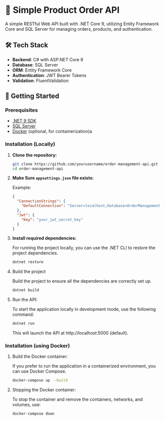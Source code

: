 # 🧾 Simple Product Order API

A simple RESTful Web API built with .NET Core 9, utilizing Entity Framework Core and SQL Server for managing orders, products, and authentication.

## 🛠️ Tech Stack

- **Backend**: C# with ASP.NET Core 9
- **Database**: SQL Server
- **ORM**: Entity Framework Core
- **Authentication**: JWT Bearer Tokens
- **Validation**: FluentValidation

## 🚀 Getting Started

### Prerequisites

- [.NET 9 SDK](https://dotnet.microsoft.com/en-us/download/dotnet/9.0)
- [SQL Server](https://www.microsoft.com/en-us/sql-server/sql-server-downloads)
- [Docker](https://www.docker.com/) (optional, for containerization)a

### Installation (Locally)

1. **Clone the repository:**

   ```bash
   git clone https://github.com/yourusername/order-management-api.git
   cd order-management-api
   ```

2. **Make Sure `appsettings.json` file exists:**

   Example:
   ```json
   {
     "ConnectionStrings": {
       "DefaultConnection": "Server=localhost;Database=OrderManagementDb;User Id=sa;Password=yourStrongPassword;"
     },
     "Jwt": {
       "Key": "your_jwt_secret_key"
     }
   }
   ```

3. **Install required dependencies:**

   For running the project locally, you can use the .NET CLI to restore the project dependencies.
    
   ```bash
   dotnet restore
   ```

4. Build the project

   Build the project to ensure all the dependencies are correctly set up.

   ```bash
   dotnet build
   ```

5. Run the API:

   To start the application locally in development mode, use the following command:

   ```bash
   dotnet run
   ```

   This will launch the API at http://localhost:5000 (default).

### Installation (using Docker)

1. Build the Docker container:

   If you prefer to run the application in a containerized environment, you can use Docker Compose.

   ```bash
   docker-compose up --build
   ```
   
2. Stopping the Docker container:

   To stop the container and remove the containers, networks, and volumes, use:

   ```bash
   docker-compose down
   ```
